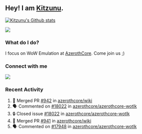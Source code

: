 ## Hey! I am [Kitzunu](https://Github.com/Kitzunu).

<!--<a href="https://github-readme-stats.kitzunu.vercel.app/api?username=Kitzunu&show_icons=true&theme=dark">
  <img align="center" src="https://github-readme-stats.kitzunu.vercel.app/api?username=Kitzunu&show_icons=true&theme=dark" />
</a>-->

[![Kitzunu's Github stats](https://github-readme-stats.vercel.app/api?username=kitzunu&theme=github_dark&show_icons=true)](https://github.com/Kitzunu)

<a href="https://github-readme-stats.kitzunu.vercel.app/api?username=Kitzunu&show_icons=true&theme=dark">
  <img align="center" src="https://github-readme-stats.vercel.app/api/top-langs/?username=Kitzunu&layout=compact&theme=dark" />
</a>

### What do I do?

I focus on WoW Emulation at [AzerothCore](https://Github.com/AzerothCore). Come join us ;)

### Connect with me
[![](https://img.shields.io/badge/AzerothCore%20Discord-Connect%20with%20me!-green)](https://discord.com/invite/gkt4y2x)

### Recent Activity

<!--START_SECTION:activity-->
1. 🎉 Merged PR [#942](https://github.com/azerothcore/wiki/pull/942) in [azerothcore/wiki](https://github.com/azerothcore/wiki)
2. 🗣 Commented on [#18022](https://github.com/azerothcore/azerothcore-wotlk/issues/18022#issuecomment-1858597942) in [azerothcore/azerothcore-wotlk](https://github.com/azerothcore/azerothcore-wotlk)
3. 🔒 Closed issue [#18022](https://github.com/azerothcore/azerothcore-wotlk/issues/18022) in [azerothcore/azerothcore-wotlk](https://github.com/azerothcore/azerothcore-wotlk)
4. 🎉 Merged PR [#941](https://github.com/azerothcore/wiki/pull/941) in [azerothcore/wiki](https://github.com/azerothcore/wiki)
5. 🗣 Commented on [#17948](https://github.com/azerothcore/azerothcore-wotlk/issues/17948#issuecomment-1857890386) in [azerothcore/azerothcore-wotlk](https://github.com/azerothcore/azerothcore-wotlk)
<!--END_SECTION:activity-->
